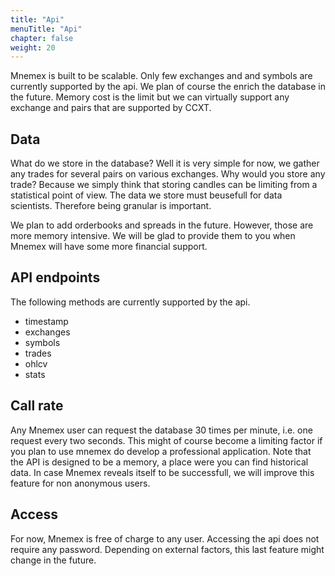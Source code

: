 ```yaml
---
title: "Api"
menuTitle: "Api"
chapter: false
weight: 20
---
```


Mnemex is built to be scalable. Only few exchanges and
and symbols are currently supported by the api. We plan
of course the enrich the database in the future. Memory cost is the limit
but we can virtually support any exchange and pairs that are supported by CCXT. 

## Data

What do we store in the database? Well it is very simple for now, 
we gather any trades for several pairs on various exchanges. Why would
you store any trade? Because we simply think that storing candles
can be limiting from a statistical point of view. The data we store must beusefull for data scientists. Therefore being granular is important.

We plan to add orderbooks and spreads in the future. However, those are more memory intensive. We will be glad to provide them to you when Mnemex will have
some more financial support. 

## API endpoints

The following methods are currently supported by the api. 

- timestamp
- exchanges
- symbols
- trades
- ohlcv
- stats

## Call rate

Any Mnemex user can request the database 30 times per minute, i.e. one request every two seconds. This might of course become a limiting factor if you plan to use mnemex do develop a professional application. Note that the API is designed to be a memory, a place were you can find historical data. In case Mnemex reveals itself to be successfull, we will improve this feature for non anonymous users.

## Access

For now, Mnemex is free of charge to any user. 
Accessing the api does not require any password.
Depending on external factors, this last feature might change in the future. 